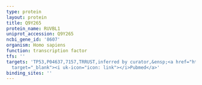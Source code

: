 ```yaml
---
type: protein
layout: protein
title: Q9Y265
protein_name: RUVBL1
uniprot_accession: Q9Y265
ncbi_gene_id: '8607'
organism: Homo sapiens
function: transcription factor
tfs: ''
targets: 'TP53,P04637,7157,TRRUST,inferred by curator,&ensp;<a href="https://www.ncbi.nlm.nih.gov/pubmed/?term=21617703%5Buid%5D"
  target="_blank"><i uk-icon="icon: link"></i>Pubmed</a>'
binding_sites: ''
---
```

